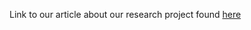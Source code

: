 Link to our article about our research project found [here](https://medium.com/@mg.beastrom/sporender-analyzing-latent-space-patterns-in-diffusion-models-using-mushroom-images-69c0a83de0d9)
